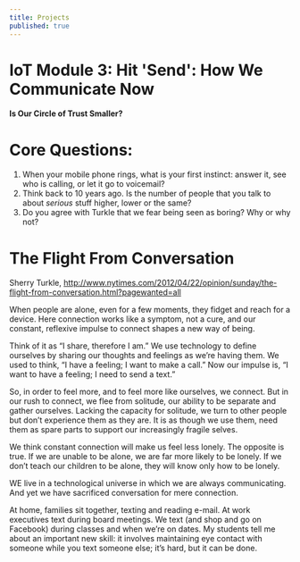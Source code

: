 ```yaml
---
title: Projects
published: true
---
```


# IoT Module 3: Hit 'Send': How We Communicate Now
**Is Our Circle of Trust Smaller?**

# Core Questions: 
1. When your mobile phone rings, what is your first instinct: answer it, see who is calling, or let it go to voicemail?
2. Think back to 10 years ago. Is the number of people that you talk to about *serious* stuff higher, lower or the same? 
3. Do you agree with Turkle that we fear being seen as boring? Why or why not?

# The Flight From Conversation
Sherry Turkle,
http://www.nytimes.com/2012/04/22/opinion/sunday/the-flight-from-conversation.html?pagewanted=all

When people are alone, even for a few moments, they fidget and reach for a device. Here connection works like a symptom, not a cure, and our constant, reflexive impulse to connect shapes a new way of being.

Think of it as “I share, therefore I am.” We use technology to define ourselves by sharing our thoughts and feelings as we’re having them. We used to think, “I have a feeling; I want to make a call.” Now our impulse is, “I want to have a feeling; I need to send a text.”

So, in order to feel more, and to feel more like ourselves, we connect. But in our rush to connect, we flee from solitude, our ability to be separate and gather ourselves. Lacking the capacity for solitude, we turn to other people but don’t experience them as they are. It is as though we use them, need them as spare parts to support our increasingly fragile selves.

We think constant connection will make us feel less lonely. The opposite is true. If we are unable to be alone, we are far more likely to be lonely. If we don’t teach our children to be alone, they will know only how to be lonely.

WE live in a technological universe in which we are always communicating. And yet we have sacrificed conversation for mere connection.

At home, families sit together, texting and reading e-mail. At work executives text during board meetings. We text (and shop and go on Facebook) during classes and when we’re on dates. My students tell me about an important new skill: it involves maintaining eye contact with someone while you text someone else; it’s hard, but it can be done.